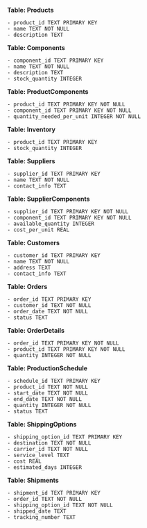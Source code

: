 **Table: Products**

    - product_id TEXT PRIMARY KEY
    - name TEXT NOT NULL
    - description TEXT

**Table: Components**

    - component_id TEXT PRIMARY KEY
    - name TEXT NOT NULL
    - description TEXT
    - stock_quantity INTEGER

**Table: ProductComponents**

    - product_id TEXT PRIMARY KEY NOT NULL
    - component_id TEXT PRIMARY KEY NOT NULL
    - quantity_needed_per_unit INTEGER NOT NULL

**Table: Inventory**

    - product_id TEXT PRIMARY KEY
    - stock_quantity INTEGER

**Table: Suppliers**

    - supplier_id TEXT PRIMARY KEY
    - name TEXT NOT NULL
    - contact_info TEXT

**Table: SupplierComponents**

    - supplier_id TEXT PRIMARY KEY NOT NULL
    - component_id TEXT PRIMARY KEY NOT NULL
    - available_quantity INTEGER
    - cost_per_unit REAL

**Table: Customers**

    - customer_id TEXT PRIMARY KEY
    - name TEXT NOT NULL
    - address TEXT
    - contact_info TEXT

**Table: Orders**

    - order_id TEXT PRIMARY KEY
    - customer_id TEXT NOT NULL
    - order_date TEXT NOT NULL
    - status TEXT

**Table: OrderDetails**

    - order_id TEXT PRIMARY KEY NOT NULL
    - product_id TEXT PRIMARY KEY NOT NULL
    - quantity INTEGER NOT NULL

**Table: ProductionSchedule**

    - schedule_id TEXT PRIMARY KEY
    - product_id TEXT NOT NULL
    - start_date TEXT NOT NULL
    - end_date TEXT NOT NULL
    - quantity INTEGER NOT NULL
    - status TEXT

**Table: ShippingOptions**

    - shipping_option_id TEXT PRIMARY KEY
    - destination TEXT NOT NULL
    - carrier_id TEXT NOT NULL
    - service_level TEXT
    - cost REAL
    - estimated_days INTEGER

**Table: Shipments**

    - shipment_id TEXT PRIMARY KEY
    - order_id TEXT NOT NULL
    - shipping_option_id TEXT NOT NULL
    - shipped_date TEXT
    - tracking_number TEXT

